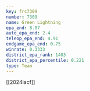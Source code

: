 ```yaml
---
key: frc7309
number: 7309
name: Green Lightning
epa_end: 8.07
auto_epa_end: 2.4
teleop_epa_end: 4.91
endgame_epa_end: 0.75
winrate: 0.3333
district_epa_rank: 1403
district_epa_percentile: 0.221
type: Team
---
```

[[2024iacf]]

